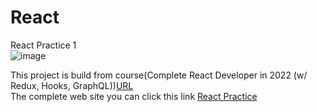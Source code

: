 # React
React Practice 1 <br/>
![image](https://user-images.githubusercontent.com/101940444/175197916-c424e28a-17de-4f0c-8902-b24516455260.png)

This project is build from course(Complete React Developer in 2022 (w/ Redux, Hooks, GraphQL))<a href="https://www.udemy.com/course/complete-react-developer-zero-to-mastery/">URL</a><br/>
The complete web site you can click this link <a href="https://monumental-liger-469cbf.netlify.app/">React Practice</a><br/>
